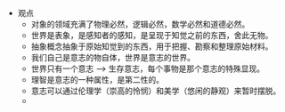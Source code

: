 - 观点
	- 对象的领域充满了物理必然，逻辑必然，数学必然和道德必然。
	- 世界是表象，是感知者的感知，是呈现于知觉之前的东西，舍此无物。
	- 抽象概念抽象于原始知觉到的东西，用于把握、勘察和整理原始材料。
	- 我们自己是意志的物自体，世界是意志的世界。
	- 世界只有一个意志 --> 生存意志，每个事物是那个意志的特殊显现。
	- 理智是意志的一种属性，是第二性的。
	- 意志可以通过伦理学（崇高的怜悯）和美学（悠闲的静观）来暂时摆脱。
	-